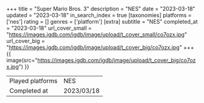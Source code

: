 +++
title = "Super Mario Bros. 3"
description = "NES"
date = "2023-03-18"
updated = "2023-03-18"
in_search_index = true
[taxonomies]
platforms = ['nes']
rating = []
genres = ['platform']
[extra]
subtitle = "NES"
completed_at = "2023-03-18"
url_cover_small = "https://images.igdb.com/igdb/image/upload/t_cover_small/co7ozx.jpg"
url_cover_big = "https://images.igdb.com/igdb/image/upload/t_cover_big/co7ozx.jpg"
+++
{{ image(src="https://images.igdb.com/igdb/image/upload/t_cover_big/co7ozx.jpg") }}

|              |            |
| ------------ | ---------- |
| Played platforms    | NES |
| Completed at | 2023/03/18 |

